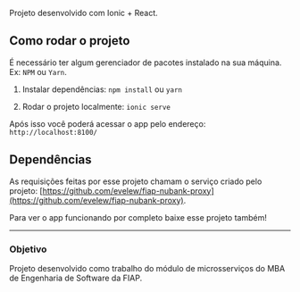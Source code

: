 Projeto desenvolvido com Ionic + React.

## Como rodar o projeto

É necessário ter algum gerenciador de pacotes instalado na sua máquina. Ex: `NPM` ou `Yarn`.

1. Instalar dependências:
   `npm install` ou `yarn`

2. Rodar o projeto localmente:
   `ionic serve`

Após isso você poderá acessar o app pelo endereço:
`http://localhost:8100/`

## Dependências

As requisições feitas por esse projeto chamam o serviço criado pelo projeto: [https://github.com/evelew/fiap-nubank-proxy](https://github.com/evelew/fiap-nubank-proxy).

Para ver o app funcionando por completo baixe esse projeto também!

---

### Objetivo

Projeto desenvolvido como trabalho do módulo de microsserviços do MBA de Engenharia de Software da FIAP.
